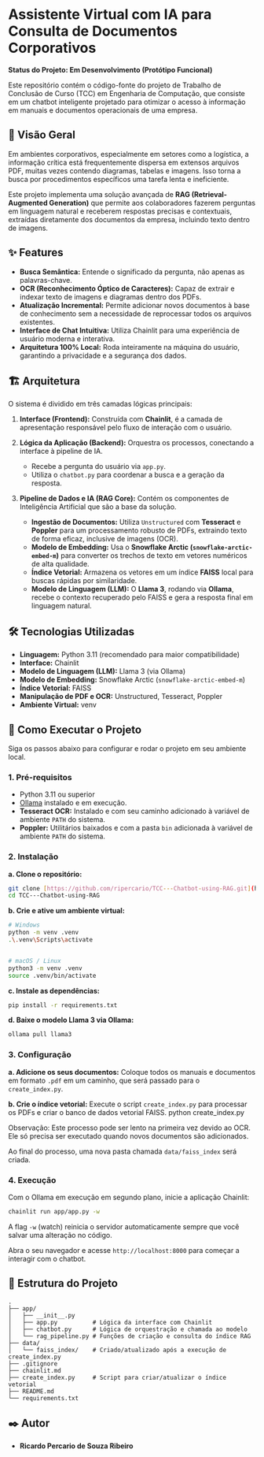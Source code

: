 # Assistente Virtual com IA para Consulta de Documentos Corporativos

**Status do Projeto: Em Desenvolvimento (Protótipo Funcional)**

Este repositório contém o código-fonte do projeto de Trabalho de Conclusão de Curso (TCC) em Engenharia de Computação, que consiste em um chatbot inteligente projetado para otimizar o acesso à informação em manuais e documentos operacionais de uma empresa.

## 📖 Visão Geral

Em ambientes corporativos, especialmente em setores como a logística, a informação crítica está frequentemente dispersa em extensos arquivos PDF, muitas vezes contendo diagramas, tabelas e imagens. Isso torna a busca por procedimentos específicos uma tarefa lenta e ineficiente.

Este projeto implementa uma solução avançada de **RAG (Retrieval-Augmented Generation)** que permite aos colaboradores fazerem perguntas em linguagem natural e receberem respostas precisas e contextuais, extraídas diretamente dos documentos da empresa, incluindo texto dentro de imagens.

## ✨ Features

* **Busca Semântica:** Entende o significado da pergunta, não apenas as palavras-chave.
* **OCR (Reconhecimento Óptico de Caracteres):** Capaz de extrair e indexar texto de imagens e diagramas dentro dos PDFs.
* **Atualização Incremental:** Permite adicionar novos documentos à base de conhecimento sem a necessidade de reprocessar todos os arquivos existentes.
* **Interface de Chat Intuitiva:** Utiliza Chainlit para uma experiência de usuário moderna e interativa.
* **Arquitetura 100% Local:** Roda inteiramente na máquina do usuário, garantindo a privacidade e a segurança dos dados.

## 🏗️ Arquitetura

O sistema é dividido em três camadas lógicas principais:

1.  **Interface (Frontend):** Construída com **Chainlit**, é a camada de apresentação responsável pelo fluxo de interação com o usuário.
2.  **Lógica da Aplicação (Backend):** Orquestra os processos, conectando a interface à pipeline de IA.
    * Recebe a pergunta do usuário via `app.py`.
    * Utiliza o `chatbot.py` para coordenar a busca e a geração da resposta.

3.  **Pipeline de Dados e IA (RAG Core):** Contém os componentes de Inteligência Artificial que são a base da solução.
    * **Ingestão de Documentos:** Utiliza `Unstructured` com **Tesseract** e **Poppler** para um processamento robusto de PDFs, extraindo texto de forma eficaz, inclusive de imagens (OCR).
    * **Modelo de Embedding:** Usa o **Snowflake Arctic (`snowflake-arctic-embed-m`)** para converter os trechos de texto em vetores numéricos de alta qualidade.
    * **Índice Vetorial:** Armazena os vetores em um índice **FAISS** local para buscas rápidas por similaridade.
    * **Modelo de Linguagem (LLM):** O **Llama 3**, rodando via **Ollama**, recebe o contexto recuperado pelo FAISS e gera a resposta final em linguagem natural.

## 🛠️ Tecnologias Utilizadas

-   **Linguagem:** Python 3.11 (recomendado para maior compatibilidade)
-   **Interface:** Chainlit
-   **Modelo de Linguagem (LLM):** Llama 3 (via Ollama)
-   **Modelo de Embedding:** Snowflake Arctic (`snowflake-arctic-embed-m`)
-   **Índice Vetorial:** FAISS
-   **Manipulação de PDF e OCR:** Unstructured, Tesseract, Poppler
-   **Ambiente Virtual:** venv

## 🚀 Como Executar o Projeto

Siga os passos abaixo para configurar e rodar o projeto em seu ambiente local.

### 1. Pré-requisitos

-   Python 3.11 ou superior
-   [Ollama](https://ollama.com/) instalado e em execução.
-   **Tesseract OCR:** Instalado e com seu caminho adicionado à variável de ambiente `PATH` do sistema.
-   **Poppler:** Utilitários baixados e com a pasta `bin` adicionada à variável de ambiente `PATH` do sistema.

### 2. Instalação

**a. Clone o repositório:**
```bash
git clone [https://github.com/ripercario/TCC---Chatbot-using-RAG.git](https://github.com/ripercario/TCC---Chatbot-using-RAG.git)
cd TCC---Chatbot-using-RAG
```

**b. Crie e ative um ambiente virtual:**
```bash
# Windows
python -m venv .venv
.\.venv\Scripts\activate


# macOS / Linux
python3 -m venv .venv
source .venv/bin/activate
```

**c. Instale as dependências:**
```bash
pip install -r requirements.txt
```

**d. Baixe o modelo Llama 3 via Ollama:**
```bash
ollama pull llama3
```

### 3. Configuração

**a. Adicione os seus documentos:**
Coloque todos os manuais e documentos em formato `.pdf` em um caminho, que será passado para o `create_index.py`.

**b. Crie o índice vetorial:**
Execute o script `create_index.py` para processar os PDFs e criar o banco de dados vetorial FAISS.
python create_index.py


Observação: Este processo pode ser lento na primeira vez devido ao OCR. Ele só precisa ser executado quando novos documentos são adicionados.

Ao final do processo, uma nova pasta chamada `data/faiss_index` será criada.

### 4. Execução

Com o Ollama em execução em segundo plano, inicie a aplicação Chainlit:
```bash
chainlit run app/app.py -w
```
A flag `-w` (watch) reinicia o servidor automaticamente sempre que você salvar uma alteração no código.

Abra o seu navegador e acesse `http://localhost:8000` para começar a interagir com o chatbot.

## 📁 Estrutura do Projeto
```
.
├── app/
│   ├── __init__.py
│   ├── app.py          # Lógica da interface com Chainlit
│   ├── chatbot.py      # Lógica de orquestração e chamada ao modelo
│   └── rag_pipeline.py # Funções de criação e consulta do índice RAG   
├── data/
│   └── faiss_index/    # Criado/atualizado após a execução de create_index.py
├── .gitignore
├── chainlit.md
├── create_index.py     # Script para criar/atualizar o índice vetorial
├── README.md
└── requirements.txt
```

## ✒️ Autor

-   **Ricardo Percario de Souza Ribeiro** 
